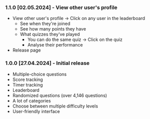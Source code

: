 ### 1.1.0 [02.05.2024] - View other user's profile

- View other user's profile -> Click on any user in the leaderboard
    - See when they're joined
    - See how many points they have
    - What quizzes they've played
        - You can do the same quiz -> Click on the quiz
        - Analyse their performance
- Release page

### 1.0.0 [27.04.2024] - Initial release

- Multiple-choice questions
- Score tracking
- Timer tracking
- Leaderboard
- Randomized questions (over 4,146 questions)
- A lot of categories
- Choose between multiple difficulty levels
- User-friendly interface
